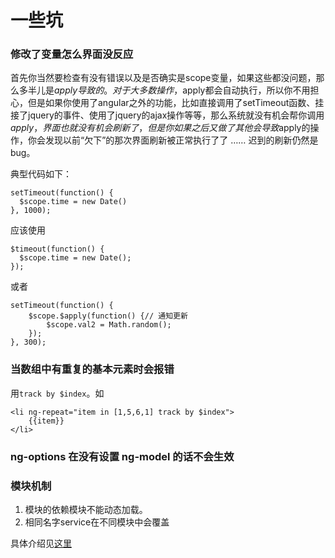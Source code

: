 # 一些坑
### 修改了变量怎么界面没反应
首先你当然要检查有没有错误以及是否确实是scope变量，如果这些都没问题，那么多半儿是$apply导致的。对于大多数操作，$apply都会自动执行，所以你不用担心，但是如果你使用了angular之外的功能，比如直接调用了setTimeout函数、挂接了jquery的事件、使用了jquery的ajax操作等等，那么系统就没有机会帮你调用$apply，界面也就没有机会刷新了，但是你如果之后又做了其他会导致$apply的操作，你会发现以前“欠下”的那次界面刷新被正常执行了了 …… 迟到的刷新仍然是bug。

典型代码如下：
```
setTimeout(function() {
  $scope.time = new Date()
}, 1000);
```

应该使用
```
$timeout(function() {
  $scope.time = new Date();
});
```

或者
```
setTimeout(function() {
    $scope.$apply(function() {// 通知更新
        $scope.val2 = Math.random();
    });
}, 300);
```

### 当数组中有重复的基本元素时会报错
用`track by $index`。如
```
<li ng-repeat="item in [1,5,6,1] track by $index">
    {{item}}
</li>
```

### ng-options 在没有设置 ng-model 的话不会生效

### 模块机制
1. 模块的依赖模块不能动态加载。
1. 相同名字service在不同模块中会覆盖

具体介绍见[这里](https://github.com/xufei/blog/issues/17)
